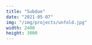 ```yaml
---
title: "Subdue"
date: "2021-05-07"
img: "/img/projects/unfold.jpg"
width: 2400
height: 3000
---
```

